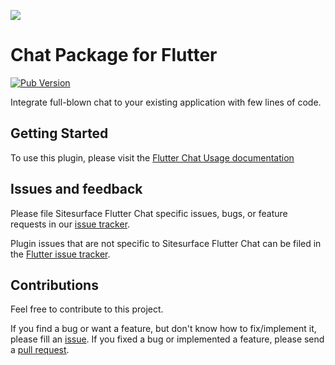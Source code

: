 [<img src="https://sitesurface.com/wp-content/uploads/sitesurface-logo.svg"/>](https://sitesurface.com)

# Chat Package for Flutter

[![Pub Version](https://img.shields.io/pub/v/sitesurface_flutter_chat)](https://pub.dev/packages/sitesurface_flutter_chat)

Integrate full-blown chat to your existing application with few lines of code.

## Getting Started

To use this plugin, please visit the [Flutter Chat Usage documentation](https://blog.sitesurface.com/flutter/sitesurface-flutter-chat)

## Issues and feedback

Please file Sitesurface Flutter Chat specific issues, bugs, or feature requests in our [issue tracker](https://github.com/Sitesurface/sitesurface_flutter_chat/issues/new).

Plugin issues that are not specific to Sitesurface Flutter Chat can be filed in the [Flutter issue tracker](https://github.com/flutter/flutter/issues/new).

## Contributions

Feel free to contribute to this project.

If you find a bug or want a feature, but don't know how to fix/implement it, please fill an [issue](https://github.com/Sitesurface/sitesurface_flutter_chat/issues/new).
If you fixed a bug or implemented a feature, please send a [pull request](https://github.com/Sitesurface/sitesurface_flutter_chat/pulls).
